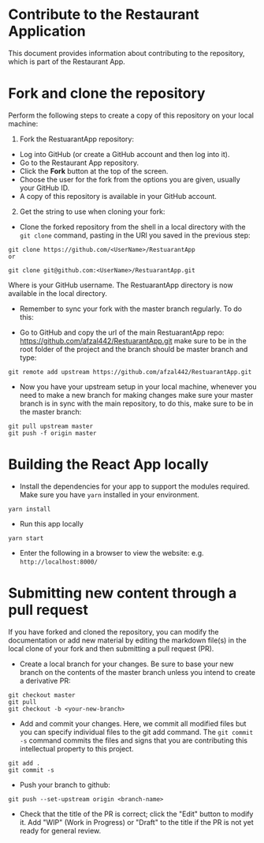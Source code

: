 # Contribute to the Restaurant Application

This document provides information about contributing to the repository, which is part of the Restaurant App.

# Fork and clone the repository

Perform the following steps to create a copy of this repository on your local machine:

1. Fork the RestuarantApp repository:

- Log into GitHub (or create a GitHub account and then log into it).
- Go to the Restaurant App repository.
- Click the **Fork** button at the top of the screen.
- Choose the user for the fork from the options you are given, usually your GitHub ID.
- A copy of this repository is available in your GitHub account.

2. Get the string to use when cloning your fork:

- Clone the forked repository from the shell in a local directory with the `git clone` command, pasting in the URl you saved in the previous step:

```copy
git clone https://github.com/<UserName>/RestuarantApp
or

git clone git@github.com:<UserName>/RestuarantApp.git
```
Where <UserName> is your GitHub username. The RestuarantApp directory is now available in the local directory.

- Remember to sync your fork with the master branch regularly. To do this:

- Go to GitHub and copy the url of the main RestuarantApp repo:
https://github.com/afzal442/RestuarantApp.git
make sure to be in the root folder of the project and the branch should be master branch and type:
```
git remote add upstream https://github.com/afzal442/RestuarantApp.git
``` 
- Now you have your upstream setup in your local machine, whenever you need to make a new branch for making changes make sure your master branch is in sync with the main repository, to do this, make sure to be in the master branch:

```
git pull upstream master
git push -f origin master
```

# Building the React App locally

- Install the dependencies for your app to support the modules required.
Make sure you have `yarn` installed in your environment.

```
yarn install
```
- Run this app locally

```
yarn start
```

- Enter the following in a browser to view the website:
e.g.
`http://localhost:8000/`

# Submitting new content through a pull request

If you have forked and cloned the repository, you can modify the documentation or add new material by editing the markdown file(s) in the local clone of your fork and then submitting a pull request (PR).

- Create a local branch for your changes. Be sure to base your new branch on the contents of the master branch unless you intend to create a derivative PR:

```copy
git checkout master
git pull
git checkout -b <your-new-branch>
```

- Add and commit your changes. Here, we commit all modified files but you can specify individual files to the git add command. The `git commit -s` command commits the files and signs that you are contributing this intellectual property to this project.

```
git add .
git commit -s
```

- Push your branch to github:

```
git push --set-upstream origin <branch-name>
```

- Check that the title of the PR is correct; click the "Edit" button to modify it. Add "WIP" (Work in Progress) or "Draft" to the title if the PR is not yet ready for general review.

